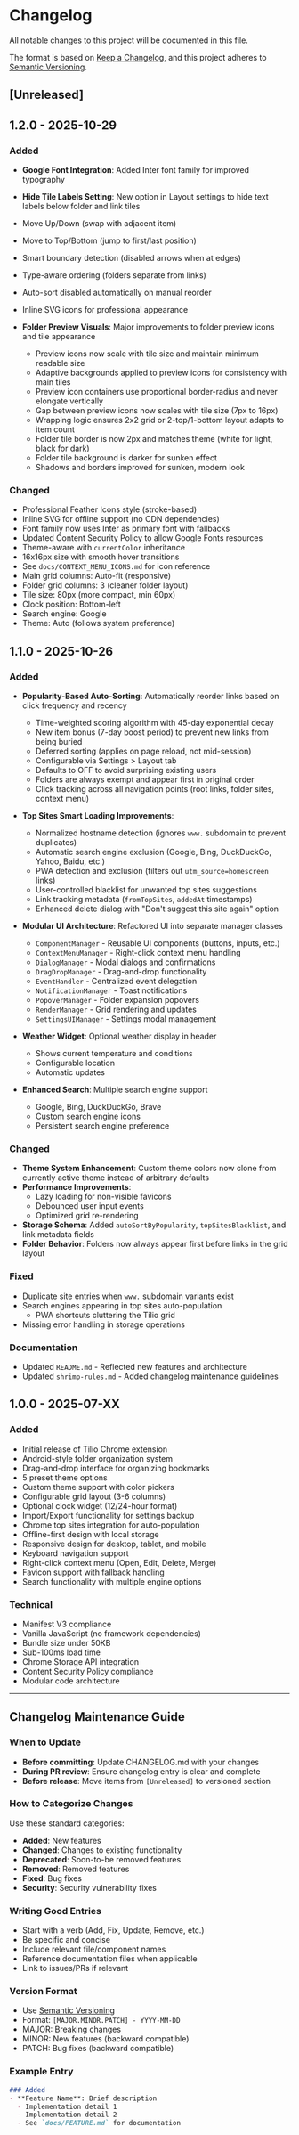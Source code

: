 # Changelog

All notable changes to this project will be documented in this file.

The format is based on [Keep a Changelog](https://keepachangelog.com/en/1.0.0/),
and this project adheres to [Semantic Versioning](https://semver.org/spec/v2.0.0.html).

## [Unreleased]

## 1.2.0 - 2025-10-29

### Added
  - **Google Font Integration**: Added Inter font family for improved typography
  - **Hide Tile Labels Setting**: New option in Layout settings to hide text labels below folder and link tiles
  - Move Up/Down (swap with adjacent item)
  - Move to Top/Bottom (jump to first/last position)
  - Smart boundary detection (disabled arrows when at edges)
  - Type-aware ordering (folders separate from links)
  - Auto-sort disabled automatically on manual reorder
  - Inline SVG icons for professional appearance

- **Folder Preview Visuals**: Major improvements to folder preview icons and tile appearance
  - Preview icons now scale with tile size and maintain minimum readable size
  - Adaptive backgrounds applied to preview icons for consistency with main tiles
  - Preview icon containers use proportional border-radius and never elongate vertically
  - Gap between preview icons now scales with tile size (7px to 16px)
  - Wrapping logic ensures 2x2 grid or 2-top/1-bottom layout adapts to item count
  - Folder tile border is now 2px and matches theme (white for light, black for dark)
  - Folder tile background is darker for sunken effect
  - Shadows and borders improved for sunken, modern look

### Changed
  - Professional Feather Icons style (stroke-based)
  - Inline SVG for offline support (no CDN dependencies)
  - Font family now uses Inter as primary font with fallbacks
  - Updated Content Security Policy to allow Google Fonts resources
  - Theme-aware with `currentColor` inheritance
  - 16x16px size with smooth hover transitions
  - See `docs/CONTEXT_MENU_ICONS.md` for icon reference
  - Main grid columns: Auto-fit (responsive)
  - Folder grid columns: 3 (cleaner folder layout)
  - Tile size: 80px (more compact, min 60px)
  - Clock position: Bottom-left
  - Search engine: Google
  - Theme: Auto (follows system preference)

## 1.1.0 - 2025-10-26

### Added
- **Popularity-Based Auto-Sorting**: Automatically reorder links based on click frequency and recency
  - Time-weighted scoring algorithm with 45-day exponential decay
  - New item bonus (7-day boost period) to prevent new links from being buried
  - Deferred sorting (applies on page reload, not mid-session)
  - Configurable via Settings > Layout tab
  - Defaults to OFF to avoid surprising existing users
  - Folders are always exempt and appear first in original order
  - Click tracking across all navigation points (root links, folder sites, context menu)

- **Top Sites Smart Loading Improvements**:
  - Normalized hostname detection (ignores `www.` subdomain to prevent duplicates)
  - Automatic search engine exclusion (Google, Bing, DuckDuckGo, Yahoo, Baidu, etc.)
  - PWA detection and exclusion (filters out `utm_source=homescreen` links)
  - User-controlled blacklist for unwanted top sites suggestions
  - Link tracking metadata (`fromTopSites`, `addedAt` timestamps)
  - Enhanced delete dialog with "Don't suggest this site again" option

- **Modular UI Architecture**: Refactored UI into separate manager classes
  - `ComponentManager` - Reusable UI components (buttons, inputs, etc.)
  - `ContextMenuManager` - Right-click context menu handling
  - `DialogManager` - Modal dialogs and confirmations
  - `DragDropManager` - Drag-and-drop functionality
  - `EventHandler` - Centralized event delegation
  - `NotificationManager` - Toast notifications
  - `PopoverManager` - Folder expansion popovers
  - `RenderManager` - Grid rendering and updates
  - `SettingsUIManager` - Settings modal management

- **Weather Widget**: Optional weather display in header
  - Shows current temperature and conditions
  - Configurable location
  - Automatic updates

- **Enhanced Search**: Multiple search engine support
  - Google, Bing, DuckDuckGo, Brave
  - Custom search engine icons
  - Persistent search engine preference

### Changed
- **Theme System Enhancement**: Custom theme colors now clone from currently active theme instead of arbitrary defaults
- **Performance Improvements**: 
  - Lazy loading for non-visible favicons
  - Debounced user input events
  - Optimized grid re-rendering
- **Storage Schema**: Added `autoSortByPopularity`, `topSitesBlacklist`, and link metadata fields
- **Folder Behavior**: Folders now always appear first before links in the grid layout

### Fixed
- Duplicate site entries when `www.` subdomain variants exist
- Search engines appearing in top sites auto-population
  - PWA shortcuts cluttering the Tilio grid
- Missing error handling in storage operations

### Documentation
- Updated `README.md` - Reflected new features and architecture
- Updated `shrimp-rules.md` - Added changelog maintenance guidelines

## 1.0.0 - 2025-07-XX

### Added
- Initial release of Tilio Chrome extension
- Android-style folder organization system
- Drag-and-drop interface for organizing bookmarks
- 5 preset theme options
- Custom theme support with color pickers
- Configurable grid layout (3-6 columns)
- Optional clock widget (12/24-hour format)
- Import/Export functionality for settings backup
- Chrome top sites integration for auto-population
- Offline-first design with local storage
- Responsive design for desktop, tablet, and mobile
- Keyboard navigation support
- Right-click context menu (Open, Edit, Delete, Merge)
- Favicon support with fallback handling
- Search functionality with multiple engine options

### Technical
- Manifest V3 compliance
- Vanilla JavaScript (no framework dependencies)
- Bundle size under 50KB
- Sub-100ms load time
- Chrome Storage API integration
- Content Security Policy compliance
- Modular code architecture

---

## Changelog Maintenance Guide

### When to Update
- **Before committing**: Update CHANGELOG.md with your changes
- **During PR review**: Ensure changelog entry is clear and complete
- **Before release**: Move items from `[Unreleased]` to versioned section

### How to Categorize Changes
Use these standard categories:
- **Added**: New features
- **Changed**: Changes to existing functionality
- **Deprecated**: Soon-to-be removed features
- **Removed**: Removed features
- **Fixed**: Bug fixes
- **Security**: Security vulnerability fixes

### Writing Good Entries
- Start with a verb (Add, Fix, Update, Remove, etc.)
- Be specific and concise
- Include relevant file/component names
- Reference documentation files when applicable
- Link to issues/PRs if relevant

### Version Format
- Use [Semantic Versioning](https://semver.org/)
- Format: `[MAJOR.MINOR.PATCH] - YYYY-MM-DD`
- MAJOR: Breaking changes
- MINOR: New features (backward compatible)
- PATCH: Bug fixes (backward compatible)

### Example Entry
```markdown
### Added
- **Feature Name**: Brief description
  - Implementation detail 1
  - Implementation detail 2
  - See `docs/FEATURE.md` for documentation
```